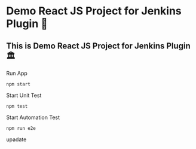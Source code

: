 # Demo React JS Project for Jenkins Plugin 🚀
## This is Demo React JS Project for Jenkins Plugin  🏛️

Run App 
``` 
npm start  
```
Start Unit Test 
```
npm test 
```

Start Automation Test
```
npm run e2e
``` 

upadate


